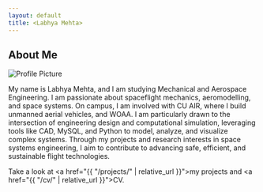 ```yaml
---
layout: default
title: <Labhya Mehta>
---
```


## About Me


![Profile Picture](DSC09277.JPG)



 
My name is Labhya Mehta, and I am studying Mechanical and Aerospace Engineering. I am passionate about spaceflight mechanics, aeromodelling, and space systems. On campus, I am involved with CU AIR, where I build unmanned aerial vehicles, and WOAA. I am particularly drawn to the intersection of engineering design and computational simulation, leveraging tools like CAD, MySQL, and Python to model, analyze, and visualize complex systems. Through my projects and research interests in space systems engineering, I aim to contribute to advancing safe, efficient, and sustainable flight technologies.

Take a look at <a href="{{ "/projects/" | relative_url }}">my projects</a> and <a href="{{ "/cv/" | relative_url }}">CV</a>.
